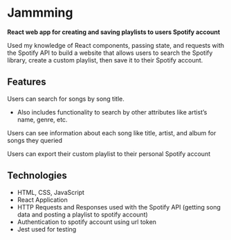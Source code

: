 # Jammming

**React web app for creating and saving playlists to users Spotify account**

Used my knowledge of React components, passing state, and requests with the Spotify API to build a website that allows users to search the Spotify library, create a custom playlist, then save it to their Spotify account.

## Features

Users can search for songs by song title.
* Also includes functionality to search by other attributes like artist’s name, genre, etc.

Users can see information about each song like title, artist, and album for songs they queried

Users can export their custom playlist to their personal Spotify account


## Technologies

* HTML, CSS, JavaScript
* React Application
* HTTP Requests and Responses used with the Spotify API (getting song data and posting a playlist to spotify account)
* Authentication to spotify account using url token
* Jest used for testing
